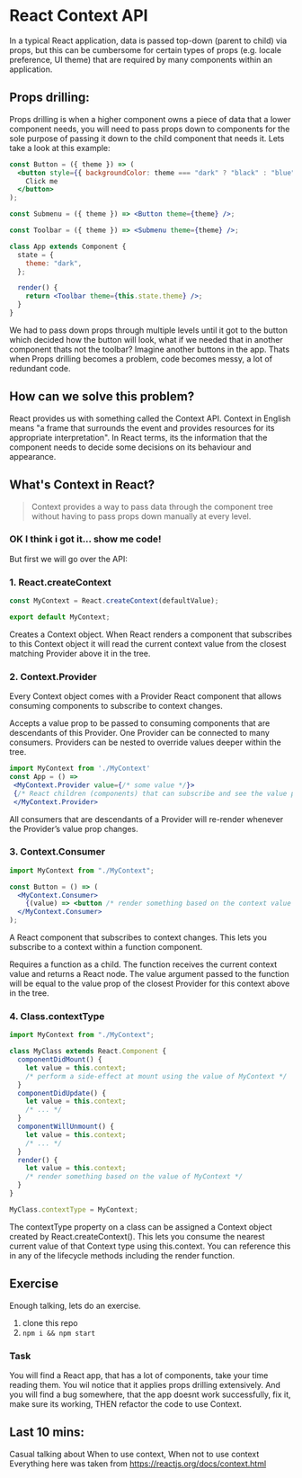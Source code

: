 # React Context API


In a typical React application, data is passed top-down (parent to child) via props, but this can be cumbersome for certain types of props (e.g. locale preference, UI theme) that are required by many components within an application.

## Props drilling:
Props drilling is when a higher component owns a piece of data that a lower component needs, you will need to pass props down to components for the sole purpose of passing it down to the child component that needs it.
Lets take a look at this example:

```jsx
const Button = ({ theme }) => (
  <button style={{ backgroundColor: theme === "dark" ? "black" : "blue" }}>
    Click me
  </button>
);

const Submenu = ({ theme }) => <Button theme={theme} />;

const Toolbar = ({ theme }) => <Submenu theme={theme} />;

class App extends Component {
  state = {
    theme: "dark",
  };

  render() {
    return <Toolbar theme={this.state.theme} />;
  }
}

```
We had to pass down props through multiple levels until it got to the button which decided how the button will look, what if we needed that in another component thats not the toolbar?
Imagine another buttons in the app.
Thats when Props drilling becomes a problem, code becomes messy, a lot of redundant code.

## How can we solve this problem?
React provides us with something called the Context API.
Context in English means "a frame that surrounds the event and provides resources for its appropriate interpretation".
In React terms, its the information that the component needs to decide some decisions on its behaviour and appearance. 

## What's Context in React?
> Context provides a way to pass data through the component tree without having to pass props down manually at every level.

### OK I think i got it... show me code!

But first we will go over the API:

### 1. React.createContext
```jsx
const MyContext = React.createContext(defaultValue);

export default MyContext;
```

Creates a Context object. When React renders a component that subscribes to this Context object it will read the current context value from the closest matching Provider above it in the tree.


### 2. Context.Provider
Every Context object comes with a Provider React component that allows consuming components to subscribe to context changes.

Accepts a value prop to be passed to consuming components that are descendants of this Provider. One Provider can be connected to many consumers. Providers can be nested to override values deeper within the tree.

```jsx
import MyContext from './MyContext'
const App = () => 
 <MyContext.Provider value={/* some value */}>
 {/* React children (components) that can subscribe and see the value passed above */}
 </MyContext.Provider>
```

All consumers that are descendants of a Provider will re-render whenever the Provider’s value prop changes.

### 3. Context.Consumer

```jsx
import MyContext from "./MyContext";

const Button = () => (
  <MyContext.Consumer>
    {(value) => <button /* render something based on the context value */ />}
  </MyContext.Consumer>
);
```
A React component that subscribes to context changes. This lets you subscribe to a context within a function component.

Requires a function as a child. The function receives the current context value and returns a React node. The value argument passed to the function will be equal to the value prop of the closest Provider for this context above in the tree.

### 4. Class.contextType
```jsx
import MyContext from "./MyContext";

class MyClass extends React.Component {
  componentDidMount() {
    let value = this.context;
    /* perform a side-effect at mount using the value of MyContext */
  }
  componentDidUpdate() {
    let value = this.context;
    /* ... */
  }
  componentWillUnmount() {
    let value = this.context;
    /* ... */
  }
  render() {
    let value = this.context;
    /* render something based on the value of MyContext */
  }
}

MyClass.contextType = MyContext;
```
The contextType property on a class can be assigned a Context object created by React.createContext(). This lets you consume the nearest current value of that Context type using this.context. You can reference this in any of the lifecycle methods including the render function.

## Exercise

Enough talking, lets do an exercise.

1. clone this repo
2. `npm i && npm start`

### Task
You will find a React app, that has a lot of components, take your time reading them.
You wil notice that it applies props drilling extensively.
And you will find a bug somewhere, that the app doesnt work successfully, fix it, make sure its working, THEN refactor the code to use Context.

## Last 10 mins:
Casual talking about When to use context, When not to use context
Everything here was taken from https://reactjs.org/docs/context.html
